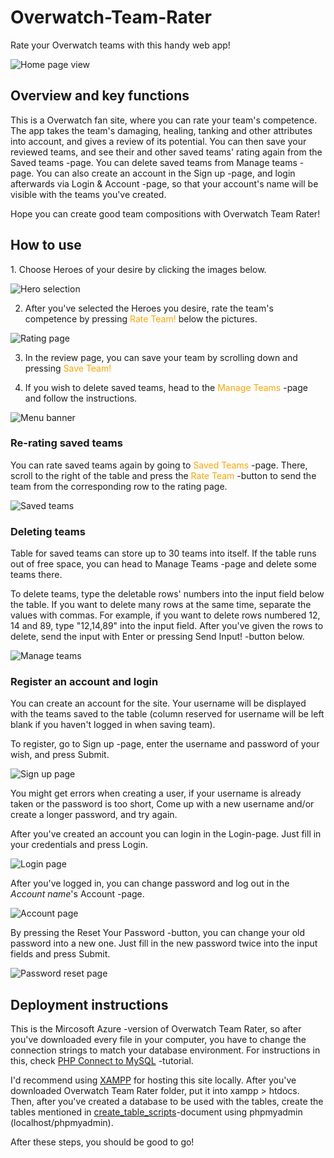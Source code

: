 # Overwatch-Team-Rater
Rate your Overwatch teams with this handy web app!

![Home page view](https://github.com/bishasaurus/Overwatch-Team-Rater/blob/master/screenshots/owtr_home.PNG)

<h2>Overview and key functions</h2>

<p>This is a Overwatch fan site, where you can rate your team's competence. The app takes the team's damaging, healing, tanking and other attributes into account, and gives a review of its potential. You can then save your reviewed teams, and see their and other saved teams' rating again from the Saved teams -page. You can delete saved teams from Manage teams -page. You can also create an account in the Sign up -page, and login afterwards via Login & Account -page, so that your account's name will be visible with the teams you've created. 

Hope you can create good team compositions with Overwatch Team Rater!</p>

<h2>How to use</h2>
<p>1. Choose Heroes of your desire by clicking the images below. 
  
![Hero selection](https://github.com/bishasaurus/Overwatch-Team-Rater/blob/master/screenshots/owtr_hero_select.PNG)

2. After you've selected the Heroes you desire, rate the team's competence by pressing <span style="color:orange;">Rate Team!</span> below the pictures.

![Rating page](https://github.com/bishasaurus/Overwatch-Team-Rater/blob/master/screenshots/owtr_rating.PNG)

3. In the review page, you can save your team by scrolling down and pressing <span style="color:orange;">Save Team!</span>

4. If you wish to delete saved teams, head to the <span style="color:orange;">Manage Teams</span> -page and follow the instructions.</p>

![Menu banner](https://github.com/bishasaurus/Overwatch-Team-Rater/blob/master/screenshots/owtr_banner2.PNG)

<h3>Re-rating saved teams</h3>

<p>You can rate saved teams again by going to <span style="color:orange;">Saved Teams</span> -page. There, scroll to the right of the table and press the <span style="color:orange;">Rate Team</span> -button to send the team from the corresponding row to the rating page.</p>

![Saved teams](https://github.com/bishasaurus/Overwatch-Team-Rater/blob/master/screenshots/owtr_saved_teams.PNG)

<h3>Deleting teams</h3>

<p>Table for saved teams can store up to 30 teams into itself. If the table runs out of free space, you can head to Manage Teams -page and delete some teams there.
  
To delete teams, type the deletable rows' numbers into the input field below the table. If you want to delete many rows at the same time, separate the values with commas. For example, if you want to delete rows numbered 12, 14 and 89, type "12,14,89" into the input field. After you've given the rows to delete, send the input with Enter or pressing Send Input! -button below.</p>

![Manage teams](https://github.com/bishasaurus/Overwatch-Team-Rater/blob/master/screenshots/owtr_delete.PNG)

<h3>Register an account and login</h3>

<p>You can create an account for the site. Your username will be displayed with the teams saved to the table (column reserved for username will be left blank if you haven't logged in when saving team).
  
To register, go to Sign up -page, enter the username and password of your wish, and press Submit.

![Sign up page](https://github.com/bishasaurus/Overwatch-Team-Rater/blob/master/screenshots/owtr_register.PNG)

You might get errors when creating a user, if your username is already taken or the password is too short, Come up with a new username and/or create a longer password, and try again.

After you've created an account you can login in the Login-page. Just fill in your credentials and press Login.

![Login page](https://github.com/bishasaurus/Overwatch-Team-Rater/blob/master/screenshots/owtr_prelogin.PNG)

After you've logged in, you can change password and log out in the *Account name*'s Account -page.

![Account page](https://github.com/bishasaurus/Overwatch-Team-Rater/blob/master/screenshots/owtr_login.PNG)

By pressing the Reset Your Password -button, you can change your old password into a new one. Just fill in the new password twice into the input fields and press Submit.</p>

![Password reset page](https://github.com/bishasaurus/Overwatch-Team-Rater/blob/master/screenshots/owtr_reset.PNG)

<h2>Deployment instructions</h2>

<p>This is the Mircosoft Azure -version of Overwatch Team Rater, so after you've downloaded every file in your computer, you have to change the connection strings to match your database environment. For instructions in this, check <a href="https://www.w3schools.com/php/php_mysql_connect.asp">PHP Connect to MySQL</a> -tutorial.
  
I'd recommend using <a href="https://www.apachefriends.org/download.html">XAMPP</a> for hosting this site locally. After you've downloaded Overwatch Team Rater folder, put it into xampp > htdocs. Then, after you've created a database to be used with the tables, create the tables mentioned in <a href="https://github.com/bishasaurus/Overwatch-Team-Rater/blob/master/create_table_scripts">create_table_scripts</a>-document using phpmyadmin (localhost/phpmyadmin).
  
After these steps, you should be good to go!</p>
